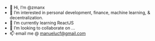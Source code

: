 - 👋 Hi, I’m @zmanx
- 👀 I’m interested in personal development, finance, machine learning, & decentralization.
- 🌱 I’m currently learning ReactJS
- 💞️ I’m looking to collaborate on ...
- 📫 email me @ manuelucf@gmail.com

<!---
zmanx/zmanx is a ✨ special ✨ repository because its `README.md` (this file) appears on your GitHub profile.
You can click the Preview link to take a look at your changes.
--->
